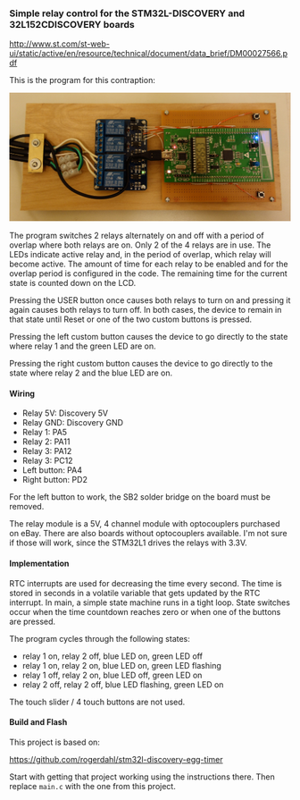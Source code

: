 ### Simple relay control for the STM32L-DISCOVERY and 32L152CDISCOVERY boards

http://www.st.com/st-web-ui/static/active/en/resource/technical/document/data_brief/DM00027566.pdf

This is the program for this contraption:

![](https://github.com/rogerdahl/stm32l1-relay-timer/blob/master/relay-timer.jpg)

The program switches 2 relays alternately on and off with a period of overlap where both relays are on. Only 2 of the 4 relays are in use. The LEDs indicate active relay and, in the period of overlap, which relay will become active. The amount of time for each relay to be enabled and for the overlap period is configured in the code. The remaining time for the current state is counted down on the LCD. 

Pressing the USER button once causes both relays to turn on and pressing it again causes both relays to turn off. In both cases, the device to remain in that state until Reset or one of the two custom buttons is pressed.

Pressing the left custom button causes the device to go directly to the state where relay 1 and the green LED are on.

Pressing the right custom button causes the device to go directly to the state where relay 2 and the blue LED are on.

#### Wiring

* Relay 5V: Discovery 5V
* Relay GND: Discovery GND
* Relay 1: PA5
* Relay 2: PA11
* Relay 3: PA12
* Relay 3: PC12
* Left button: PA4
* Right button: PD2

For the left button to work, the SB2 solder bridge on the board must be removed.

The relay module is a 5V, 4 channel module with optocouplers purchased on eBay. There are also boards without optocouplers available. I'm not sure if those will work, since the STM32L1 drives the relays with 3.3V.

#### Implementation

RTC interrupts are used for decreasing the time every second. The time is stored in seconds in a volatile variable that gets updated by the RTC interrupt. In main, a simple state machine runs in a tight loop. State switches occur when the time countdown reaches zero or when one of the buttons are pressed.

The program cycles through the following states:

* relay 1 on, relay 2 off, blue LED on, green LED off
* relay 1 on, relay 2 on, blue LED on, green LED flashing
* relay 1 off, relay 2 on, blue LED off, green LED on
* relay 2 off, relay 2 off, blue LED flashing, green LED on

The touch slider / 4 touch buttons are not used.

#### Build and Flash

This project is based on:

https://github.com/rogerdahl/stm32l-discovery-egg-timer

Start with getting that project working using the instructions there. Then replace `main.c` with the one from this project.
